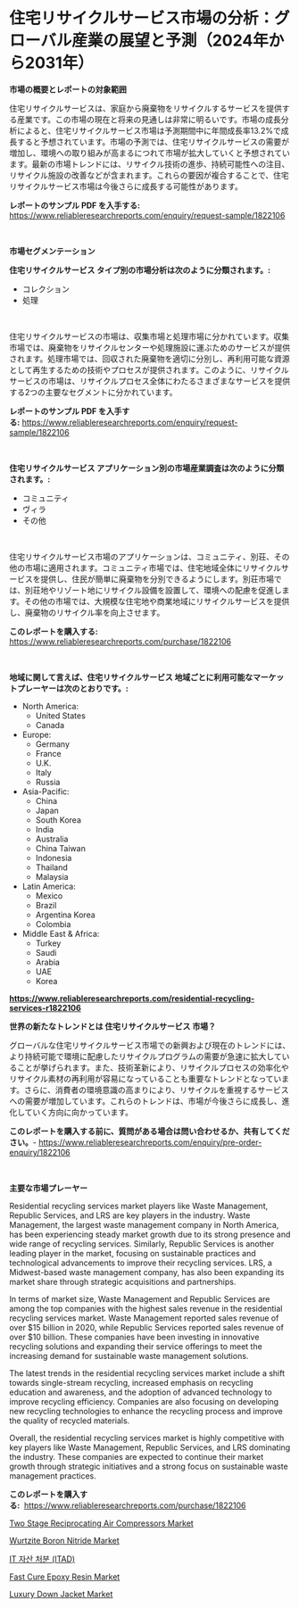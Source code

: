 <p><h1>住宅リサイクルサービス市場の分析：グローバル産業の展望と予測（2024年から2031年）</h1></p><p><strong>市場の概要とレポートの対象範囲</strong></p>
<p><p>住宅リサイクルサービスは、家庭から廃棄物をリサイクルするサービスを提供する産業です。この市場の現在と将来の見通しは非常に明るいです。市場の成長分析によると、住宅リサイクルサービス市場は予測期間中に年間成長率13.2%で成長すると予想されています。市場の予測では、住宅リサイクルサービスの需要が増加し、環境への取り組みが高まるにつれて市場が拡大していくと予想されています。最新の市場トレンドには、リサイクル技術の進歩、持続可能性への注目、リサイクル施設の改善などが含まれます。これらの要因が複合することで、住宅リサイクルサービス市場は今後さらに成長する可能性があります。</p></p>
<p><strong>レポートのサンプル PDF を入手する:</strong> <a href="https://www.reliableresearchreports.com/enquiry/request-sample/1822106">https://www.reliableresearchreports.com/enquiry/request-sample/1822106</a></p>
<p>&nbsp;</p>
<p><strong>市場セグメンテーション</strong></p>
<p><strong>住宅リサイクルサービス タイプ別の市場分析は次のように分類されます。:</strong></p>
<p><ul><li>コレクション</li><li>処理</li></ul></p>
<p>&nbsp;</p>
<p><p>住宅リサイクルサービスの市場は、収集市場と処理市場に分かれています。収集市場では、廃棄物をリサイクルセンターや処理施設に運ぶためのサービスが提供されます。処理市場では、回収された廃棄物を適切に分別し、再利用可能な資源として再生するための技術やプロセスが提供されます。このように、リサイクルサービスの市場は、リサイクルプロセス全体にわたるさまざまなサービスを提供する2つの主要なセグメントに分かれています。</p></p>
<p><strong>レポートのサンプル PDF を入手する:</strong>&nbsp;<a href="https://www.reliableresearchreports.com/enquiry/request-sample/1822106">https://www.reliableresearchreports.com/enquiry/request-sample/1822106</a></p>
<p>&nbsp;</p>
<p><strong> 住宅リサイクルサービス アプリケーション別の市場産業調査は次のように分類されます。:</strong></p>
<p><ul><li>コミュニティ</li><li>ヴィラ</li><li>その他</li></ul></p>
<p>&nbsp;</p>
<p><p>住宅リサイクルサービス市場のアプリケーションは、コミュニティ、別荘、その他の市場に適用されます。コミュニティ市場では、住宅地域全体にリサイクルサービスを提供し、住民が簡単に廃棄物を分別できるようにします。別荘市場では、別荘地やリゾート地にリサイクル設備を設置して、環境への配慮を促進します。その他の市場では、大規模な住宅地や商業地域にリサイクルサービスを提供し、廃棄物のリサイクル率を向上させます。</p></p>
<p><strong>このレポートを購入する:</strong>&nbsp; <a href="https://www.reliableresearchreports.com/purchase/1822106">https://www.reliableresearchreports.com/purchase/1822106</a></p>
<p>&nbsp;</p>
<p><strong>地域に関して言えば、住宅リサイクルサービス 地域ごとに利用可能なマーケットプレーヤーは次のとおりです。:</strong></p>
<p><ul>
    <li>
        North America:
        <ul>
            <li>United States</li>
            <li>Canada</li>
        </ul>
    </li>
    <li>
        Europe:
        <ul>
            <li>Germany</li>
            <li>France</li>
            <li>U.K.</li>
            <li>Italy</li>
            <li>Russia</li>
        </ul>
    </li>
    <li>
        Asia-Pacific:
        <ul>
            <li>China</li>
            <li>Japan</li>
            <li>South Korea</li>
            <li>India</li>
            <li>Australia</li>
            <li>China Taiwan</li>
            <li>Indonesia</li>
            <li>Thailand</li>
            <li>Malaysia</li>
        </ul>
    </li>
    <li>
        Latin America:
        <ul>
            <li>Mexico</li>
            <li>Brazil</li>
            <li>Argentina Korea</li>
            <li>Colombia</li>
        </ul>
    </li>
    <li>
        Middle East & Africa:
        <ul>
            <li>Turkey</li>
            <li>Saudi</li>
            <li>Arabia</li>
            <li>UAE</li>
            <li>Korea</li>
        </ul>
    </li>
    </ul></p>
<p><strong><a href="https://www.reliableresearchreports.com/residential-recycling-services-r1822106">https://www.reliableresearchreports.com/residential-recycling-services-r1822106</a></strong>&nbsp;</p>
<p><strong>世界の新たなトレンドとは 住宅リサイクルサービス 市場？</strong></p>
<p><p>グローバルな住宅リサイクルサービス市場での新興および現在のトレンドには、より持続可能で環境に配慮したリサイクルプログラムの需要が急速に拡大していることが挙げられます。また、技術革新により、リサイクルプロセスの効率化やリサイクル素材の再利用が容易になっていることも重要なトレンドとなっています。さらに、消費者の環境意識の高まりにより、リサイクルを重視するサービスへの需要が増加しています。これらのトレンドは、市場が今後さらに成長し、進化していく方向に向かっています。</p></p>
<p><strong>このレポートを購入する前に、質問がある場合は問い合わせるか、共有してください。</strong>- <a href="https://www.reliableresearchreports.com/enquiry/pre-order-enquiry/1822106">https://www.reliableresearchreports.com/enquiry/pre-order-enquiry/1822106</a></p>
<p>&nbsp;</p>
<p><strong>主要な市場プレーヤー</strong></p>
<p><p>Residential recycling services market players like Waste Management, Republic Services, and LRS are key players in the industry. Waste Management, the largest waste management company in North America, has been experiencing steady market growth due to its strong presence and wide range of recycling services. Similarly, Republic Services is another leading player in the market, focusing on sustainable practices and technological advancements to improve their recycling services. LRS, a Midwest-based waste management company, has also been expanding its market share through strategic acquisitions and partnerships.</p><p>In terms of market size, Waste Management and Republic Services are among the top companies with the highest sales revenue in the residential recycling services market. Waste Management reported sales revenue of over $15 billion in 2020, while Republic Services reported sales revenue of over $10 billion. These companies have been investing in innovative recycling solutions and expanding their service offerings to meet the increasing demand for sustainable waste management solutions.</p><p>The latest trends in the residential recycling services market include a shift towards single-stream recycling, increased emphasis on recycling education and awareness, and the adoption of advanced technology to improve recycling efficiency. Companies are also focusing on developing new recycling technologies to enhance the recycling process and improve the quality of recycled materials.</p><p>Overall, the residential recycling services market is highly competitive with key players like Waste Management, Republic Services, and LRS dominating the industry. These companies are expected to continue their market growth through strategic initiatives and a strong focus on sustainable waste management practices.</p></p>
<p><strong>このレポートを購入する:</strong>&nbsp;&nbsp;<a href="https://www.reliableresearchreports.com/purchase/1822106">https://www.reliableresearchreports.com/purchase/1822106</a></p>
<p><p><a href="https://github.com/dringals/Market-Research-Report-List-3/blob/main/two-stage-reciprocating-air-compressors-market.md">Two Stage Reciprocating Air Compressors Market</a></p><p><a href="https://issuu.com/reportprime-2/docs/wurtzite-boron-nitride-market-size-2030.pptx">Wurtzite Boron Nitride Market</a></p><p><a href="https://github.com/OwenHamiytll568745/Market-Research-Report-List-1/blob/main/912878827530.md">IT 자산 처분 (ITAD)</a></p><p><a href="https://issuu.com/reportprime-2/docs/fast-cure-epoxy-resin-market-size-2030.pptx">Fast Cure Epoxy Resin Market</a></p><p><a href="https://www.linkedin.com/pulse/luxury-down-jacket-market-competitive-analysis-trends-forecast-o21sf?trackingId=gKCOWflGem2pACCtS%2FeQBw%3D%3D">Luxury Down Jacket Market</a></p></p>